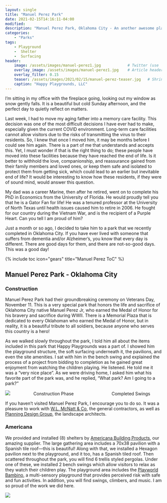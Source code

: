 ```yaml
---
layout: single
title: "Manuel Perez Park"
date: 2021-02-15T14:16:11-04:00
modified:
description: "Manuel Perez Park, Oklahoma City - An another awesome playground"     # For Twitter, not the Title
categories:
    - "Parks"
tags:
    - Playground
    -  Shelter
    -  Surfacing
header:
    image: /assets/images/manuel-perez1.jpg            # Twitter (use 'overlay_image')
    overlay_image: /assets/images/manuel-perez1.jpg    # Article header at 2048x768
    overlay_filter: 0.15
    teaser: /assets/images/2021/02/15/manuel-perez-teaser.jpg   # Shrink image to 575x216
    caption: "Happy Playgrounds, LLC"
---
```


I’m sitting in my office with the fireplace going, looking out my window as snow gently falls. It is a beautiful but cold Sunday afternoon, and the perfect day to quietly reflect on matters.

Last week, I had to move my aging father into a memory care facility. This decision was one of the most difficult decisions I have ever had to make, especially given the current COVID environment. Long-term care facilities cannot allow visitors due to the risks of transmitting the virus to their residents. So, I knew that once I moved him, it may be months before I could see him again. There is a part of me that understands and accepts this. Yet, I must wonder if that is the right thing to do; these people have moved into these facilities because they have reached the end of life. Is it better to withhold the love, companionship, and reassurance gained from their family members and loved ones, or keep them safe and isolated to protect them from getting sick, which could lead to an earlier but inevitable end of life? It would be interesting to know how these residents, if they were of sound mind, would answer this question.

My dad was a career Marine, then after he retired, went on to complete his PhD in Economics from the University of Florida. He would proudly tell you that he is a Gator Fan for life! He was a tenured professor at the University of North Texas until health issues caused him to retire in 2006. He fought for our country during the Vietnam War, and is the recipient of a Purple Heart. Can you tell I am proud of him?

Just a month or so ago, I decided to take him to a park that we recently completed in Oklahoma City. If you have ever lived with someone that suffers from dementia and/or Alzheimer’s, you know that every day is different. There are good days for them, and there are not-so-good days. This was a good day!


<!-- Table of Contents -->
{% include toc icon="gears" title="Manuel Perez ToC" %}

Manuel Perez Park - Oklahoma City
---

### Construction
Manuel Perez Park had their groundbreaking ceremony on Veterans Day, November 11. This is a very special park that honors the life and sacrifice of Oklahoma City native Manuel Perez Jr, who earned the Medal of Honor for his bravery and sacrifice during WWII. There is a Memorial Plaza that is dedicated to every Oklahoman who earned the Medal of Honor, but in reality, it is a beautiful tribute to all soldiers, because anyone who serves this country is a hero!

As we walked slowly throughout the park, I told him all about the items included in this park that Happy Playgrounds was a part of. I showed him the playground structure, the soft surfacing underneath it, the pavilions, and even the site amenities. I sat with him in the bench swing and explained the process of a project from bidding to completion as he gained great enjoyment from watching the children playing. He listened. He told me it was a “very nice place”. As we were driving home, I asked him what his favorite part of the park was, and he replied, “What park? Am I going to a park?”


<img src="https://d1wfqjcm45bc90.cloudfront.net/fit-in/2000x535/manuel-blog10.png" />
&nbsp;&nbsp;&nbsp;&nbsp;&nbsp;&nbsp;&nbsp;&nbsp;&nbsp;&nbsp;&nbsp;&nbsp;&nbsp;&nbsp;&nbsp;&nbsp;&nbsp;&nbsp;Construction Phase&nbsp;&nbsp;&nbsp;&nbsp;&nbsp;&nbsp;&nbsp;&nbsp;&nbsp;&nbsp;&nbsp;&nbsp;&nbsp;&nbsp;&nbsp;&nbsp;&nbsp;&nbsp;&nbsp;&nbsp;&nbsp;&nbsp;&nbsp;&nbsp;&nbsp;&nbsp;&nbsp;&nbsp;&nbsp;&nbsp;&nbsp;Completed Swings

If you haven’t visited Manuel Perez Park, I encourage you to do so. It was a pleasure to work with <a href="https://wlmcnatt.com" title="Happy Playgrounds" target="_blank">W.L. McNatt &amp; Co</a>, the general contractors, as well as <a href="https://planningdesigngroup.com/projects/parks-recreation/manuel-perez-park-memorial" title="Happy Playgrounds" target="_blank">Planning Design Group</a>, the landscape architects.

### Americana

 We provided and installed (8) shelters by <a href="https://americana.com" title="Happy Playgrounds" target="_blank">Americana Building Products</a>, our amazing supplier. The large gathering area includes a 70x38 pavilion with a Spanish tile roof—this is beautiful! Along with that, we installed a Hexagon pavilion next to the playground, and it too, has a Spanish tiled roof. Then scattered throughout the park, you will find 6 trellis styled pergolas. Under one of these, we installed 2 bench swings which allow visitors to relax as they watch their children play. The playground area includes the <a href="https://playworld.com/products/playville" title="Happy Playgrounds" target="_blank">Playworld Bambino</a>, a multi-sensory playground that provides perceived risk with safe and fun activities. In addition, you will find swings, climbers, and music. I am so proud of the work we did here.

 <img src="https://d1wfqjcm45bc90.cloudfront.net/fit-in/1037x700/manuel-blog1.png" />
